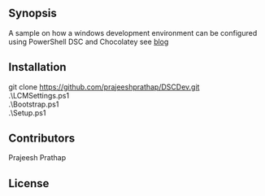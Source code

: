 ## Synopsis

A sample on how a windows development environment can be configured using PowerShell DSC and Chocolatey see [blog](https://blogsprajeesh.blogspot.com/search/label/DSC?updated-max=2016-07-27T18:59:00%2B05:30&max-results=20&start=3&by-date=false&m=0)

## Installation

git clone https://github.com/prajeeshprathap/DSCDev.git <br />
.\LCMSettings.ps1 <br />
.\Bootstrap.ps1 <br />
.\Setup.ps1 <br />

## Contributors

Prajeesh Prathap

## License

